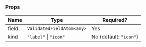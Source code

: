 ### Props

| Name  | Type                      | Required?              |
| ----- | ------------------------- | ---------------------- |
| field | `ValidatedFieldAtom<any>` | Yes                    |
| kind  | `"label"` \| `"icon"`     | No (default: `"icon"`) |
